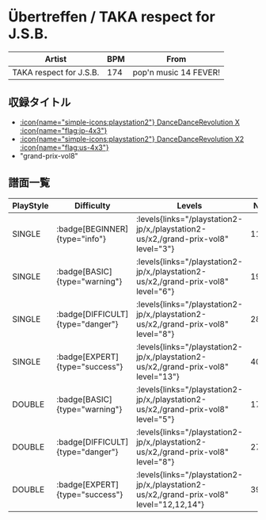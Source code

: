 # Übertreffen / TAKA respect for J.S.B.

|Artist|BPM|From|
|------|---|----|
|TAKA respect for J.S.B.|174|pop'n music 14 FEVER!|

## 収録タイトル

- [:icon{name="simple-icons:playstation2"} DanceDanceRevolution X :icon{name="flag:jp-4x3"}](/playstation2-jp/x)
- [:icon{name="simple-icons:playstation2"} DanceDanceRevolution X2 :icon{name="flag:us-4x3"}](/playstation2-us/x2)
- "grand-prix-vol8"

## 譜面一覧

|PlayStyle|Difficulty|Levels|Notes|Movie|
|---------|----------|------|-----|-----|
|SINGLE| :badge[BEGINNER]{type="info"}| :levels{links="/playstation2-jp/x,/playstation2-us/x2,/grand-prix-vol8" level="3"}|116/0||
|SINGLE| :badge[BASIC]{type="warning"}| :levels{links="/playstation2-jp/x,/playstation2-us/x2,/grand-prix-vol8" level="6"}|196/14||
|SINGLE| :badge[DIFFICULT]{type="danger"}| :levels{links="/playstation2-jp/x,/playstation2-us/x2,/grand-prix-vol8" level="8"}|286/7||
|SINGLE| :badge[EXPERT]{type="success"}| :levels{links="/playstation2-jp/x,/playstation2-us/x2,/grand-prix-vol8" level="13"}|405/9||
|DOUBLE| :badge[BASIC]{type="warning"}| :levels{links="/playstation2-jp/x,/playstation2-us/x2,/grand-prix-vol8" level="5"}|179/5||
|DOUBLE| :badge[DIFFICULT]{type="danger"}| :levels{links="/playstation2-jp/x,/playstation2-us/x2,/grand-prix-vol8" level="8"}|277/8||
|DOUBLE| :badge[EXPERT]{type="success"}| :levels{links="/playstation2-jp/x,/playstation2-us/x2,/grand-prix-vol8" level="12,12,14"}|391/3||
